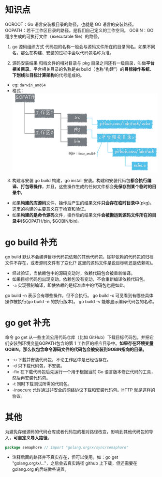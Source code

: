 # 知识点
GOROOT：Go 语言安装根目录的路径，也就是 GO 语言的安装路径。
GOPATH：若干工作区目录的路径。是我们自己定义的工作空间。
GOBIN：GO 程序生成的可执行文件（executable file）的路径。

1. go 源码组织方式
代码包的名称一般会与源码文件所在的目录同名。如果不同名，那么在构建、安装的过程中会以代码包名称为准。

2. 源码安装结果
归档文件的相对目录与 pkg 目录之间还有一级目录，叫做**平台相关目录**。平台相关目录的名称是由 build（也称“构建”）的**目标操作系统**、**下划线**和**目标计算架构**的代号组成的。
- eg: `darwin_amd64`
- 格式：![结构](/one/png/2fdfb5620e072d864907870e61ae5f3c.png)

3. 构建与安装
go build 构建，go install 安装。构建和安装代码包**都会执行编译、打包等操作**，并且，这些操作生成的任何文件都会**先保存到某个临时的目录中**。
- 如果**构建的库源码**文件，操作后产生的结果文件**只会存在临时目录中**(pkg)。这里的构建的主要意义在于检查和验证。
- 如果**构建的是命令源码**文件，操作后的结果文件**会被搬运到源码文件所在的目录中**($GOPATH/bin, $GOBIN/bin)。


# go build 补充
go build 默认不会编译目标代码包依赖的其他代码包，除非依赖的代码包的归档文件不存在，或者源码文件有了变化(? 这里的源码文件是说目标呢还是依赖呢)。
- 经过验证，当依赖包中的源码变动时，依赖代码包会被重新编译。
- 如果目标代码包出现变动，依赖包没有变动，不会重新编译依赖代码包。
- `-a` 实现强制编译，即使依赖的是标准库中的代码包也是如此。

go build -n 表示会有哪些操作，但不会执行。
go build -x 可见看到有哪些具体操作被执行(go build -n 的执行版本)。
go build -v 能够显示编译代码包的名称。


# go get 补充
命令 go get 从一些主流公用代码仓库（比如 GitHub）下载目标代码包，并把它们安装到环境变量GOPATH包含的第 1 工作区的相应目录中。**如果存在环境变量GOBIN，那么仅包含命令源码文件的代码包会被安装到GOBIN指向的目录。**
- -u 下载并安装代码包，不论工作区中是已经否存在。
- -d 只下载代码包，不安装。
- -fix 在下载代码包后先运行一个用于根据当前 Go 语言版本修正代码的工具，然后再安装代码包。
- -t 同时下载测试所需的代码包。
- -insecure 允许通过非安全的网络协议下载和安装代码包。HTTP 就是这样的协议。


# 其他
为避免存储源码的代码仓库或者代码包的相对路径改变，影响到其他代码包的导入，**可自定义导入路径**。
```go
package semaphore // import "golang.org/x/sync/semaphore"
```
- 注释后面的路径并不真实存在，但可以使用。如：go get "golang.org/x/..."，之后会去真实路径 github 上下载，但还需要在 golang.org 的后端做些设置。